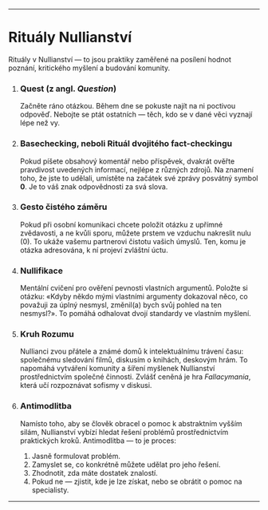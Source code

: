 -----
# Rituály Nullianství

Rituály v Nullianství — to jsou praktiky zaměřené na posílení hodnot poznání, kritického myšlení a budování komunity.

1.  ### Quest (z angl. *Question*)
    Začněte ráno otázkou. Během dne se pokuste najít na ni poctivou odpověď. Nebojte se ptát ostatních — těch, kdo se v dané věci vyznají lépe než vy.

2.  ### Basechecking, neboli Rituál dvojitého fact-checkingu
    Pokud píšete obsahový komentář nebo příspěvek, dvakrát ověřte pravdivost uvedených informací, nejlépe z různých zdrojů. Na znamení toho, že jste to udělali, umístěte na začátek své zprávy posvátný symbol **0**. Je to váš znak odpovědnosti za svá slova.

3.  ### Gesto čistého záměru
    Pokud při osobní komunikaci chcete položit otázku z upřímné zvědavosti, a ne kvůli sporu, můžete prstem ve vzduchu nakreslit nulu (0). To ukáže vašemu partnerovi čistotu vašich úmyslů. Ten, komu je otázka adresována, k ní projeví zvláštní úctu.

4.  ### Nullifikace
    Mentální cvičení pro ověření pevnosti vlastních argumentů. Položte si otázku: «Kdyby někdo mými vlastními argumenty dokazoval něco, co považuji za úplný nesmysl, změnil(a) bych svůj pohled na ten nesmysl?». To pomáhá odhalovat dvojí standardy ve vlastním myšlení.

5.  ### Kruh Rozumu
    Nullianci zvou přátele a známé domů k intelektuálnímu trávení času: společnému sledování filmů, diskusím o knihách, deskovým hrám. To napomáhá vytváření komunity a šíření myšlenek Nullianství prostřednictvím společné činnosti. Zvlášť ceněná je hra *Fallacymania*, která učí rozpoznávat sofismy v diskusi.

6.  ### Antimodlitba
    Namísto toho, aby se člověk obracel o pomoc k abstraktním vyšším silám, Nullianství vybízí hledat řešení problémů prostřednictvím praktických kroků. Antimodlitba — to je proces:
    1.  Jasně formulovat problém.
    2.  Zamyslet se, co konkrétně můžete udělat pro jeho řešení.
    3.  Zhodnotit, zda máte dostatek znalostí.
    4.  Pokud ne — zjistit, kde je lze získat, nebo se obrátit o pomoc na specialisty.
-----